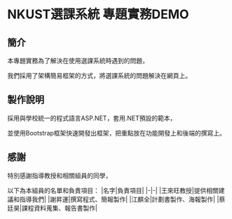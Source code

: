 # NKUST選課系統 專題實務DEMO

## 簡介
本專題實務為了解決在使用選課系統時遇到的問題，

我們採用了架構簡易框架的方式，將選課系統的問題解決在網頁上。

## 製作說明
採用與學校統一的程式語言ASP.NET，套用.NET預設的範本，

並使用Bootstrap框架快速開發出框架，把重點放在功能開發上和後端的撰寫上。

## 感謝
特別感謝指導教授和相關組員的同學，

以下為本組員的名單和負責項目：
|名字|負責項目|
|-|-|
|王來旺教授|提供相關建議和指導我們|
|謝昇運|撰寫程式、簡報製作|
|江麒全|計劃書製作、海報製作|
|蔡廷昊|課程資料蒐集、報告書製作|
